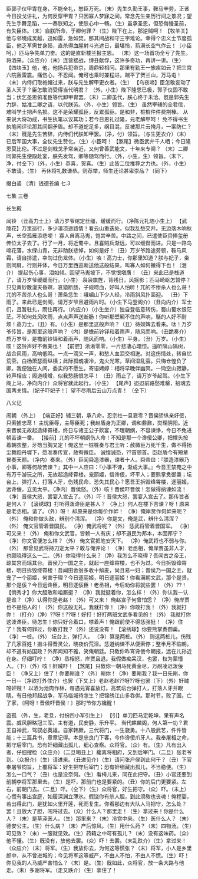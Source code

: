 <!-- { "loadSidebar": true } -->
臣郭子仪甲胄在身，不能全礼，恕臣万死。（末）先生久勤王事，鞍马辛劳，正该今日投戈讲礼，为何反穿甲胄？只因寡人梦寐之间，常念先生亲历行间之景况；望先生手舞足蹈，一一奏朕知之，使朕心中一畅。（生）虽承圣恩，但恐侮慢圣前，有失臣体。（末）自朕所命，于卿何罪？（生）陛下在上，那逆贼呵！
【牧羊关】他与邻境成吴越，迅如雷，急如焚。那其间战和守三字难论。幸得个忠义士节度孤臣，他乏军需甘身殒，直杀得血腥射斗光遮日，最堪怜，箭满长空气作云！〔小臣呵，〕匹马争先单刀奋。这的是直斩楼兰报主恩。
（末）这一场首功全亏了先生。将酒来。（众应介）（末）连营接战，缚丑献俘，这许多奇功，再讲一讲。（生）
【四块玉】他，他，他扬兵犯帝京，周鼎轻相问。那里有勤王一旅疾如云？把三宫六院轰雷震。痛伤心，不忍闻。俺可也乘时兼程进，踹平了贺兰山，万马屯！
（末）内侍们取袍帽过来，朕与先生解甲更衣者。（生）
【乌夜啼】臣怎敢妄动了圣人天子？臣怎敢消受得当代明君？
（外，小生）陛下隆恩已极，郭子仪固不敢当；伏乞圣恩俯准臣等代卸甲胄罢。（末）二卿虽代，朕心终于未洽。旣是郭先生力辞，姑准二卿之请，以代朕劳。（外，小生）领旨。（生）
虽然宰辅的全君信，难叫学士把声名损。这不是荣耀孤臣，反累孤臣。是和非，桩桩件件费荆榛。
从来说大将功成，书生执笔以议其功；若今日恩礼过隆，元老解甲呵！
免不得书生执笔闲评论那其间翻矛盾。却不道蛇足多，纲目混，反被那片云掩月，一案防仁？
（末）旣是先生苦辞，内侍们代朕卸甲罢。（净，付）领旨。（与生更衣介）（末）已后军国大事，全仗先生赞化。（生）小臣呵！
【煞尾】微臣武弁千人哂；今日隆恩莫比伦。不过是剑戟戈矛常亲近，又何曾善武能文，十年来专阃？
（末）二卿同郭先生便殿赴宴，朕先发驾，卿等随驾而行。（外，小生，生）领旨。（末下，净，付仝下）（外，小生）恭喜，贺喜。（生）此皆二位推荐之力也。（外，小生）不敢请。（生）
再休将礼数谦恭。则荐举，师生还论甚卑崇品？（同下）

缀白裘 〔清〕钱德苍编 七.3

七集 
三卷
 
长生殿
 
闻铃
（丑高力士上）请万岁爷绾定丝缰，缓缓而行。（净陈元礼随小生上）
【武陵花】万里巡行，多少凄凉途路情！看云山重迭处，似我乱愁交幷。无边落木响秋声，长空孤雁添悲哽！
寡人自离马嵬，饱尝辛苦。中路之间，已遣使臣赍捧玺册传位太子去了。行了一月，将近蜀中，且喜贼兵渐远，可以缓辔而进。只是一路鸟啼花落，水绿山青，无非助朕悲悼，如何是好！（丑）万岁爷路途劳顿，鞍马风霜，请自排遣，幸勿过伤龙体。（小生）咳！高力士，你那里知道？朕与妃子，坐则同肩，行则并体，今日万里西巡断送他这般结果，叫寡人如何撇得下也！（泪介）
提起伤心事，泪如倾。回望马嵬坡下，不觉恨塡膺！
（丑）来此已是栈道了，请万岁爷缓缓而行。（小生）
袅袅旗旌，背残日，风摇影；匹马崎岖怎暂停？只见黄砂散漫天昏暝，哀猿断肠，子规啼血，好叫人怕听！兀的不惨杀人也么哥！兀的不苦杀人也么哥！萧条恁生：峨嵋山下少人经，冷雨斜风扑面迎。
（丑）下雨了。来此已是剑阁，请万岁爷且避雨片时。（小生下马登阁介）（丑向内介）军士们，且暂驻扎，雨住再行。（内应介）（小生坐介）独自登临意转伤，蜀山蜀水恨茫茫。不知何处风吹雨，点点声声送断肠！你听那壁厢不住的声响，聒的人好不耐烦！高力士。（丑）有。（小生）是那里这般声响？（丑）待奴婢去看来。呔！万岁爷传旨，是那里这般声响？（内）是檐前铃铎和着雨声，随风而响。（丑跪奏介）启万岁爷，是檐前铃铎和着雨声，随风而响。（小生）平身。（丑）万岁。（小生）咳！这铃声好不做美也！
【前腔】淅淅零零，一片悲凄心暗惊。遥听隔山隔树，战合风雨，高响低鸣。一点一滴又一声，和愁人血泪交相迸。对这伤情处，转自忆荒茔。白杨萧瑟雨纵横；此际孤魂凄冷，鬼火光寒，草间湿乱萤。只悔仓惶负了卿。我便独在人间，委实的不愿生。寄语娉婷：相将早晚伴幽冥。一恸空山寂静，铃声相应；阁道崚嶒，似我愁肠恨怎平！
（丑）雨止了，请万岁爷起驾。（小生下阁上马，净向内介）众将官就此起行。（小生）
【尾声】迢迢前路愁难罄，招魂去国两关情。〔妃子吓妃子！〕望不尽雨后云山万点青！
（仝下）
 
八义记
 
闹朝
（外上）
【端正好】辅三朝，承八命，忍宗社一旦衰零？晋侯骄纵亲奸佞，只索掳忠荩！
主忧臣辱，主辱臣死；我赵盾身为正卿，调和鼎鼐，爕理阴阳。近来晋侯无故起造绛霄楼，终日与诸王公子飮宴，不理朝纲，不容谏诤，今日不免进朝苦谏一番。
【接前】兀的不坏朝纲伤人命！不知是那一个谗佞公卿，把幞头按着朝衣整，牙笏当胸叉定！俺这里一桩桩奏与君王听：赦微臣万死千生，做不得扬尘舞蹈丹墀下，愿准奏传宣，赦宥微臣。
诚惶诚恐，??首顿首。臣赵盾今有短章冒奏天颜。（净内）奏来。（外）臣闻舜造漆器，谏者十人。舜帝曰：『朕造漆器乃小事，卿等何故苦谏？』其中一人应曰：『小事不谏，渐成大事。』今吾王禁苑之中有万千游玩之所，无故起造绛霄楼，宠丽姬，信谗佞，坏平人；要熊掌煑御羮；坛台上，弹打人，打落人牙，伤残民命，恐失其民心？愿吾王拆毁绛霄楼，逐丽姬，远谗佞，立见太平。（净内）晋侯怒。（外）咳！晋侯吓晋侯！怎做得纳谏如流！（净）晋侯大怒，罢宴入宫去了。（外）吓！晋侯大怒，罢宴入宫去了。那传旨者是何人？
【滚绣球】打听得泼谗臣是甚人？
（净上）何人在楼下苦谏？呀！原来是老丞相。请了。（外）呀！
却原来是你每价作衅！
（净）俺岸贾作何衅来呢？（外）
俺和你做头敌，辨别个清浑。
（净）你是文，俺是武，辨什么清浑？（外）
俺文官管着晋国民。
（净）俺武将呢？（外）
恁武将管着晋国军。
（净）可又来！（外）
俺和你文武官，皆赖一人有庆；却不道民为邦本，本固邦宁？
（净）你文官便怎么样？（外）
俺文官把笔安天下。
（净）俺武将也不弱与你。（外）
那曾见武将持刀定太平？敢与俺评论！
（净）老丞相，俺岸贾虽非人才，也颇晓得这么一二。（外）你晓得什么来？（净）我怎么不晓得？吾闻古之帝王，琼其宫而瑶其台。晋侯乃一国之主，就起一座绛霄楼，也不为过。今日拆毁绛霄楼，明日拆毁绛霄楼！吾闻田舍翁多收十斛麦，尙且易一妇；晋侯乃一国之主，就宠了一个丽姬，何害于理？今日逐丽姬，明日逐丽姬！你看满朝文武，那个是贤，那个是佞？今日远谗臣，明日逐佞臣！老丞相，今后劝你将就些罢！（外）??！
【倘秀才】你大胆敢和咱厮挺？
（净）我就挺着你，怎么样！（外）你认我一认是谁？（净）认得你是老赵！（外）可又来！
俺赵宣子何曾怕恁？
（净）俺岸贾也不是怕人的！（外）你这般无礼，我就打你！（净）你敢打我！（外）我就打你！（打介）（净）??呀！??呀！好打！好打两班文武多看见的！（外）
我就打你这泼谗臣，待怎生！你只好合着口，噤着声！俺跟前使不得恁强挺！
（净）住了！我有何罪过，你敢打我？（外）还说没有！
【滚绣球】你要熊掌煑御羮。
（净）一桩。（外）
坛台上，弹打人。
（净）算是两桩。（外）
则这两桩儿，伤残了几家百姓！搬斗得晋灵公，晓夜价荒淫。恁道纳谏不从便索停；整半月不临朝，却不道有妨国政？外邦闻知不雅，笑俺朝廷。只敎你昨宵谗佞今朝报，远在儿孙近在身。仔细叮咛！
（净）丞相怒，岸贾且退。我假做痴呆汉，也罢，权为蒙憧人。（下）（外）咳！奸贼吓！
【煞尾】只敎你一朝马死黄金尽，万剐凌迟泼佞臣！
（净又上）住了！你要剐谁？（外）剐你！（净）要剐我？我一日先剐，你一日--（净欲打外住介）也罢（下又上）老赵老赵??呀??呀也罢（下）（外）奸贼呀奸贼！
以酒为池肉作林，每遇元宵喜放灯。高筑坛台弹打人，打落人牙并眼睛。有日他邦起战争，军马临城待怎生？把锦绣江山多呑倂。那时节，败了国，亡了家，〔阿呀！晋侯吓晋侯！〕那时节你方纔醒！
 
盗孤
（外，生，老旦，付扮四小军引生上）
【引】单刀匹马定乾坤，果有声名震。威风胆略冠三军。主有道，民安静，乐升平。
当代麒麟阁，何人第一功？君王自神武，驾驭必英雄。自家韩厥，三代将门，一生骁勇。十八般武艺，件件皆能；十三篇兵书，章章记得。本是忠良门下客，今作谗佞爪牙人。我奉屠相之命，把守后宰门。恐有奸细藏出孤儿，细心查察。众将官。（众）有。（生）凡有出入者，仔细搜检（众应介）（二旦喝丑上）纔离将相府，又到后宰门。（二旦）张老爷到。（众报介）（生）请进来。（丑进见介）（生）请问张户侯到此何干？（丑）下官奉屠爷钧旨，上覆将军：好生把守后宰门；恐有奸细藏出孤儿，不当稳便。（生）怎么一口气？（丑）也是没奈何。（生）看椅儿来，同在此把守。（丑）小官还要到前朝李将军那里去。（生）是吓，那前门也是要紧的。（丑）你的后门更要紧。左右，前朝门去。（二旦）吓。（仝下）（生）众将官，好生把守。（众）吓。（末上）心慌有事出宫庭，如履深渊立薄氷。假饶你有杀人胆，到此须敎也丧魂！俺程婴，若出得此门，是犹如火里开莲，死而复生。你看那边有大队人马把守，怎么处？罢！且放大了胆，闯将过去。（众）什么人？那里走！（生）拿过来！你是什么人？（末）是草泽医人。（生）那里来？（末）冷宫中来。（生）医什么人？（末）德安公主。（生）什么病？（末）产后惊风。（生）用什么药？（末）四物汤。（生）可见效？（末）一服就见效。（生）药箱之中可有孤儿？（末）没有这味药。（众）他不懂。（生）旣没有，放他去罢。（众）吓！去罢。（末乱跌介）（生）拿过来！（众应介）（末）将军。（生）我放你去，为何这等慌张？（末）将军，小人是乡里郞中，从不曾进城的；今见将军这等威严，不由人不怕，不由人不慌。（生）吓！你见我的人马威严害怕么？（末）是。（生）旣如此，众将官，放一条大路与他走。（末）多谢将军。（走又跌介）（生）拿住了！
